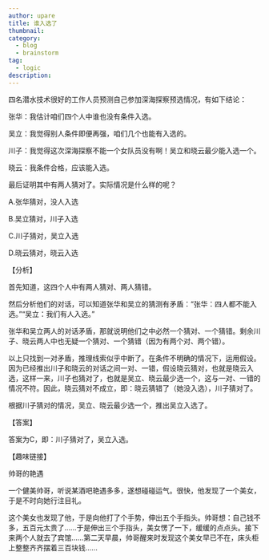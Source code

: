 ```yaml
---
author: upare
title: 谁入选了
thumbnail:
category:
  - blog
  - brainstorm
tag:
  - logic
description: 
---
```

四名潜水技术很好的工作人员预测自己参加深海探察预选情况，有如下结论：

张华：我估计咱们四个人中谁也没有条件入选。

吴立：我觉得别人条件即便再强，咱们几个也能有入选的。

川子：我觉得这次深海探察不能一个女队员没有啊！吴立和晓云最少能入选一个。

晓云：我条件合格，应该能入选。

最后证明其中有两人猜对了。实际情况是什么样的呢？

A.张华猜对，没人入选

B.吴立猜对，川子入选

C.川子猜对，吴立入选

D.晓云猜对，晓云入选

【分析】

首先知道，这四个人中有两人猜对、两人猜错。

然后分析他们的对话，可以知道张华和吴立的猜测有矛盾：“张华：四人都不能入选。”“吴立：我们有人入选。”

张华和吴立两人的对话矛盾，那就说明他们之中必然一个猜对、一个猜错。剩余川子、晓云两人中也无疑一个猜对、一个猜错（因为有两个对、两个错）。

以上只找到一对矛盾，推理线索似乎中断了。在条件不明确的情况下，运用假设。因为已经推出川子和晓云的对话之间一对、一错，假设晓云猜对，也就是晓云入选，这样一来，川子也猜对了，也就是吴立、晓云最少选一个，这与一对、一错的情况不符。因此，晓云猜对不成立，即：晓云猜错了（她没入选），川子猜对了。

根据川子猜对的情况，吴立、晓云最少选一个，推出吴立入选了。

【答案】

答案为C，即：川子猜对了，吴立入选。

【趣味链接】

帅哥的艳遇

一个健美帅哥，听说某酒吧艳遇多多，遂想碰碰运气。很快，他发现了一个美女，于是不时向她行注目礼。

这个美女也发现了他，于是向他打了个手势，伸出五个手指头。帅哥想：自己钱不多，五百元太贵了……于是伸出三个手指头，美女愣了一下，缓缓的点点头。接下来两个人就去了宾馆……第二天早晨，帅哥醒来时发现这个美女早已不在，床头柜上整整齐齐摆着三百块钱……